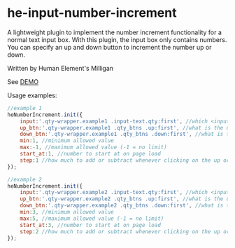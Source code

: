 # he-input-number-increment
A lightweight plugin to implement the number increment functionality for a normal text input box. With this plugin, the input box only contains numbers. You can specify an up and down button to increment the number up or down.

Written by Human Element's Milligan

See <a href="http://humanelement.github.io/he-input-number-increment/" target="_blank">DEMO</a>

Usage examples:
```Javascript
//example 1
heNumberIncrement.init({
    input:'.qty-wrapper.example1 .input-text.qty:first', //which <input> element?
    up_btn:'.qty-wrapper.example1 .qty_btns .up:first', //what is the up button element?
    down_btn:'.qty-wrapper.example1 .qty_btns .down:first', //what is the down button element?
    min:1, //minimum allowed value
    max:-1, //maximum allowed value (-1 = no limit)
    start_at:1, //number to start at on page load
    step:1 //how much to add or subtract whenever clicking on the up or down button
});

//example 2
heNumberIncrement.init({
    input:'.qty-wrapper.example2 .input-text.qty:first', //which <input> element?
    up_btn:'.qty-wrapper.example2 .qty_btns .up:first', //what is the up button element?
    down_btn:'.qty-wrapper.example2 .qty_btns .down:first', //what is the down button element?
    min:3, //minimum allowed value
    max:5, //maximum allowed value (-1 = no limit)
    start_at:3, //number to start at on page load
    step:2 //how much to add or subtract whenever clicking on the up or down button
});

```
